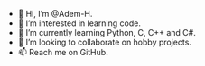 - 👋 Hi, I’m @Adem-H.
- 👀 I’m interested in learning code.
- 🌱 I’m currently learning Python, C, C++ and C#.
- 💞️ I’m looking to collaborate on hobby projects.
- 📫 Reach me on GitHub.

<!---
Adem-H/Adem-H is a ✨ special ✨ repository because its `README.md` (this file) appears on your GitHub profile.
You can click the Preview link to take a look at your changes.
--->
